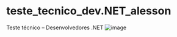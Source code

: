 # teste_tecnico_dev.NET_alesson
Teste técnico – Desenvolvedores .NET
![image](https://user-images.githubusercontent.com/91898587/192178911-cc10ba1f-e4ad-4300-a547-161daa2721fc.png)

